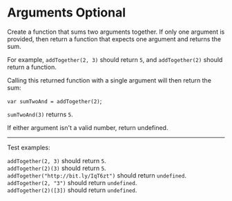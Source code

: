 # Arguments Optional

Create a function that sums two arguments together. If only one argument is provided, then return a function that expects one argument and returns the sum.

For example, `addTogether(2, 3)` should return `5`, and `addTogether(2)` should return a function.

Calling this returned function with a single argument will then return the sum:

`var sumTwoAnd = addTogether(2)`;

`sumTwoAnd(3)` returns `5`.

If either argument isn't a valid number, return undefined.

---

Test examples:

`addTogether(2, 3)` should return `5`.\
`addTogether(2)(3)` should return `5`.\
`addTogether("http://bit.ly/IqT6zt")` should return `undefined`.\
`addTogether(2, "3")` should return `undefined`.\
`addTogether(2)([3])` should return `undefined`.
